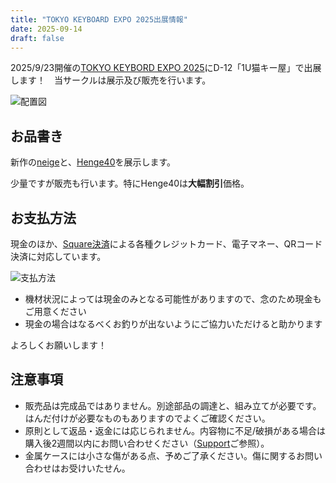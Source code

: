 ```yaml
---
title: "TOKYO KEYBOARD EXPO 2025出展情報"
date: 2025-09-14
draft: false
---
```


2025/9/23開催の[TOKYO KEYBORD EXPO 2025](https://tkx.yushakobo.jp/tkx2025/)にD-12「1U猫キー屋」で出展します！　当サークルは展示及び販売を行います。

![配置図](/1u-nekokey/images/events/tokyo-keyboard-expo-2025/floormap.png)

## お品書き

新作の[neige](/1u-nekokey/products/neige/)と、[Henge40](/1u-nekokey/products/henge40/)を展示します。

少量ですが販売も行います。特にHenge40は**大幅割引**価格。

## お支払方法

現金のほか、[Square決済](https://squareup.com/jp/ja)による各種クレジットカード、電子マネー、QRコード決済に対応しています。

![支払方法](/1u-nekokey/images/events/keyboard-market-2025/payment.png)

- 機材状況によっては現金のみとなる可能性がありますので、念のため現金もご用意ください
- 現金の場合はなるべくお釣りが出ないようにご協力いただけると助かります

よろしくお願いします！

## 注意事項

- 販売品は完成品ではありません。別途部品の調達と、組み立てが必要です。はんだ付けが必要なものもありますのでよくご確認ください。
- 原則として返品・返金には応じられません。内容物に不足/破損がある場合は購入後2週間以内にお問い合わせください（[Support](/1u-nekokey/support/)ご参照）。
- 金属ケースには小さな傷がある点、予めご了承ください。傷に関するお問い合わせはお受けいたせん。
